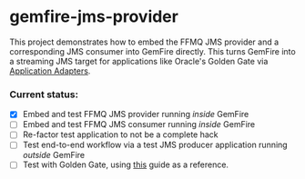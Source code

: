 # gemfire-jms-provider

This project demonstrates how to embed the FFMQ JMS provider and a corresponding JMS consumer into GemFire directly.  This turns GemFire into a streaming JMS target for applications like Oracle's Golden Gate via [Application Adapters](http://www.oracle.com/us/products/middleware/data-integration/goldengate/application-adapters/overview/index.html).

### Current status:
- [X] Embed and test FFMQ JMS provider running _inside_ GemFire
- [ ] Embed and test FFMQ JMS consumer running _inside_ GemFire
- [ ] Re-factor test application to not be a complete hack
- [ ] Test end-to-end workflow via a test JMS producer application running _outside_ GemFire
- [ ] Test with Golden Gate, using [this](http://jinyuwang.weebly.com/core-platform/how-to-use-oracle-goldengate-for-java-adapter) guide as a reference.
